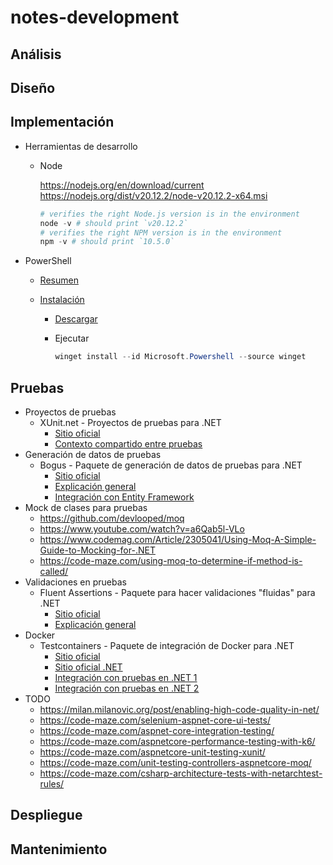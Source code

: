 # notes-development

## Análisis

## Diseño

## Implementación

- Herramientas de desarrollo

  - Node

    <https://nodejs.org/en/download/current>
    <https://nodejs.org/dist/v20.12.2/node-v20.12.2-x64.msi>

    ```powershell
    # verifies the right Node.js version is in the environment
    node -v # should print `v20.12.2`
    # verifies the right NPM version is in the environment
    npm -v # should print `10.5.0`
    ```

- PowerShell

  - [Resumen](https://learn.microsoft.com/en-us/powershell/scripting/overview)
  - [Instalación](https://learn.microsoft.com/es-es/powershell/scripting/install/installing-powershell-on-windows)

    - [Descargar](https://aka.ms/powershell-release?tag=stable)
    - Ejecutar

      ```powershell
      winget install --id Microsoft.Powershell --source winget
      ```

## Pruebas

- Proyectos de pruebas
  - XUnit.net - Proyectos de pruebas para .NET
    - [Sitio oficial](https://xunit.net)
    - [Contexto compartido entre pruebas](https://xunit.net/docs/shared-context)
- Generación de datos de pruebas
  - Bogus - Paquete de generación de datos de pruebas para .NET
    - [Sitio oficial](https://github.com/bchavez/Bogus)
    - [Explicación general](https://code-maze.com/data-generation-bogus-dotnet)
    - [Integración con Entity Framework](https://stenbrinke.nl/blog/taking-ef-core-data-seeding-to-the-next-level-with-bogus)
- Mock de clases para pruebas
  - https://github.com/devlooped/moq
  - https://www.youtube.com/watch?v=a6Qab5l-VLo
  - https://www.codemag.com/Article/2305041/Using-Moq-A-Simple-Guide-to-Mocking-for-.NET
  - https://code-maze.com/using-moq-to-determine-if-method-is-called/
- Validaciones en pruebas
  - Fluent Assertions - Paquete para hacer validaciones "fluidas" para .NET
    - [Sitio oficial](https://fluentassertions.com)
    - [Explicación general](https://fluentassertions.com/introduction)
- Docker
  - Testcontainers - Paquete de integración de Docker para .NET
    - [Sitio oficial](https://testcontainers.com/guides/getting-started-with-testcontainers-for-dotnet)
    - [Sitio oficial .NET](https://dotnet.testcontainers.org/)
    - [Integración con pruebas en .NET 1](https://blog.jetbrains.com/dotnet/2023/10/24/how-to-use-testcontainers-with-dotnet-unit-tests)
    - [Integración con pruebas en .NET 2](https://www.milanjovanovic.tech/blog/testcontainers-integration-testing-using-docker-in-dotnet)
- TODO
  - https://milan.milanovic.org/post/enabling-high-code-quality-in-net/
  - https://code-maze.com/selenium-aspnet-core-ui-tests/
  - https://code-maze.com/aspnet-core-integration-testing/
  - https://code-maze.com/aspnetcore-performance-testing-with-k6/
  - https://code-maze.com/aspnetcore-unit-testing-xunit/
  - https://code-maze.com/unit-testing-controllers-aspnetcore-moq/
  - https://code-maze.com/csharp-architecture-tests-with-netarchtest-rules/

## Despliegue

## Mantenimiento
